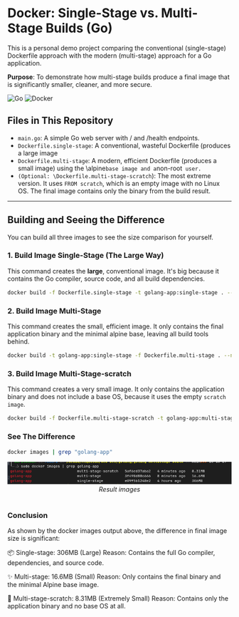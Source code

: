 # Docker: Single-Stage vs. Multi-Stage Builds (Go)

This is a personal demo project comparing the conventional (single-stage) Dockerfile approach with the modern (multi-stage) approach for a Go application.

**Purpose**: To demonstrate how multi-stage builds produce a final image that is significantly smaller, cleaner, and more secure.

![Go](https://img.shields.io/badge/Language-Go-00ADD8?logo=go&logoColor=white)
![Docker](https://img.shields.io/badge/Container-Docker-2496ED?logo=docker&logoColor=white)

## Files in This Repository

- `main.go`: A simple Go web server with / and /health endpoints.
- `Dockerfile.single-stage`: A conventional, wasteful Dockerfile (produces a large image
- `Dockerfile.multi-stage`: A modern, efficient Dockerfile (produces a small image) using the \alpine`base image and a`non-root` user.`
- `(Optional: \Dockerfile.multi-stage-scratch`): The most extreme version. It uses `FROM scratch`, which is an empty image with no Linux OS. The final image contains only the binary from the build result.

---

## Building and Seeing the Difference

You can build all three images to see the size comparison for yourself.

### 1. Build Image Single-Stage (The Large Way)

This command creates the **large**, conventional image. It's big because it contains the Go compiler, source code, and all build dependencies.

```bash
docker build -f Dockerfile.single-stage -t golang-app:single-stage . --no-cache
```

### 2. Build Image Multi-Stage

This command creates the small, efficient image. It only contains the final application binary and the minimal alpine base, leaving all build tools behind.

```bash
docker build -t golang-app:single-stage -f Dockerfile.multi-stage . --no-cache
```

### 3. Build Image Multi-Stage-scratch

This command creates a very small image. It only contains the application binary and does not include a base OS, because it uses the empty `scratch image`.

```bash
docker build -f Dockerfile.multi-stage-scratch -t golang-app:multi-stage-scratch . --no-cache
```

### See The Difference

```bash
docker images | grep "golang-app"
```

<div align="center">
  <img src="img/result-images.png" alt="Result images" width="1000"/>
  <br/>
  <em>Result images</em>
</div>
<br>

### Conclusion

As shown by the docker images output above, the difference in final image size is significant:

📦 Single-stage: 306MB (Large)
Reason: Contains the full Go compiler, dependencies, and source code.

✨ Multi-stage: 16.6MB (Small)
Reason: Only contains the final binary and the minimal Alpine base image.

🔬 Multi-stage-scratch: 8.31MB (Extremely Small)
Reason: Contains only the application binary and no base OS at all.
